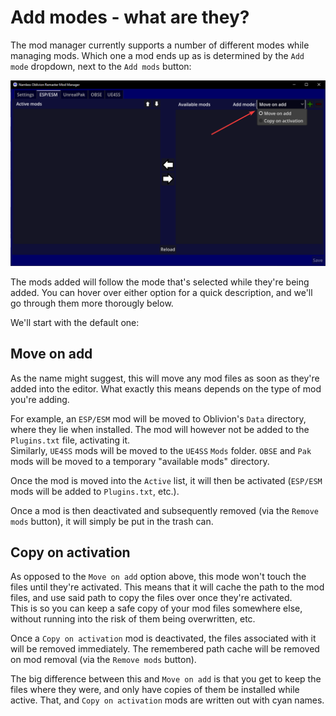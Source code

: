 # Add modes - what are they?
The mod manager currently supports a number of different modes while managing mods. Which one a mod ends up as is determined by the `Add mode` dropdown, next to the `Add mods` button:

![The 'Add mode' dropdown](/docs/res/add-mode-dropdown.png)

The mods added will follow the mode that's selected while they're being added. You can hover over either option for a quick description, and we'll go through them more thorougly below.

We'll start with the default one:

## Move on add
As the name might suggest, this will move any mod files as soon as they're added into the editor. What exactly this means depends on the type of mod you're adding.

For example, an `ESP/ESM` mod will be moved to Oblivion's `Data` directory, where they lie when installed. The mod will however not be added to the `Plugins.txt` file, activating it.  
Similarly, `UE4SS` mods will be moved to the `UE4SS` `Mods` folder. `OBSE` and `Pak` mods will be moved to a temporary "available mods" directory.

Once the mod is moved into the `Active` list, it will then be activated (`ESP/ESM` mods will be added to `Plugins.txt`, etc.).

Once a mod is then deactivated and subsequently removed (via the `Remove mods` button), it will simply be put in the trash can.

## Copy on activation
As opposed to the `Move on add` option above, this mode won't touch the files until they're activated. This means that it will cache the path to the mod files, and use said path to copy the files over once they're activated.  
This is so you can keep a safe copy of your mod files somewhere else, without running into the risk of them being overwritten, etc.

Once a `Copy on activation` mod is deactivated, the files associated with it will be removed immediately. The remembered path cache will be removed on mod removal (via the `Remove mods` button).

The big difference between this and `Move on add` is that you get to keep the files where they were, and only have copies of them be installed while active. That, and `Copy on activation` mods are written out with cyan names.
